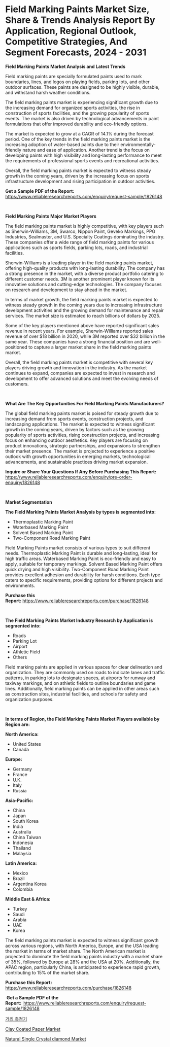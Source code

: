 <p><h1>Field Marking Paints Market Size, Share & Trends Analysis Report By Application, Regional Outlook, Competitive Strategies, And Segment Forecasts, 2024 - 2031</h1></p><p><strong>Field Marking Paints Market Analysis and Latest Trends</strong></p>
<p><p>Field marking paints are specially formulated paints used to mark boundaries, lines, and logos on playing fields, parking lots, and other outdoor surfaces. These paints are designed to be highly visible, durable, and withstand harsh weather conditions.</p><p>The field marking paints market is experiencing significant growth due to the increasing demand for organized sports activities, the rise in construction of sports facilities, and the growing popularity of sports events. The market is also driven by technological advancements in paint formulations that offer improved durability and eco-friendly options.</p><p>The market is expected to grow at a CAGR of 14.1% during the forecast period. One of the key trends in the field marking paints market is the increasing adoption of water-based paints due to their environmentally-friendly nature and ease of application. Another trend is the focus on developing paints with high visibility and long-lasting performance to meet the requirements of professional sports events and recreational activities.</p><p>Overall, the field marking paints market is expected to witness steady growth in the coming years, driven by the increasing focus on sports infrastructure development and rising participation in outdoor activities.</p></p>
<p><strong>Get a Sample PDF of the Report:&nbsp;</strong> <a href="https://www.reliableresearchreports.com/enquiry/request-sample/1826148">https://www.reliableresearchreports.com/enquiry/request-sample/1826148</a></p>
<p>&nbsp;</p>
<p><strong>Field Marking Paints Major Market Players</strong></p>
<p><p>The field marking paints market is highly competitive, with key players such as Sherwin-Williams, 3M, Swarco, Nippon Paint, Geveko Markings, PPG Industries, Sealmaster, and U.S. Specialty Coatings dominating the industry. These companies offer a wide range of field marking paints for various applications such as sports fields, parking lots, roads, and industrial facilities.</p><p>Sherwin-Williams is a leading player in the field marking paints market, offering high-quality products with long-lasting durability. The company has a strong presence in the market, with a diverse product portfolio catering to different customer needs. 3M is another prominent player known for its innovative solutions and cutting-edge technologies. The company focuses on research and development to stay ahead in the market.</p><p>In terms of market growth, the field marking paints market is expected to witness steady growth in the coming years due to increasing infrastructure development activities and the growing demand for maintenance and repair services. The market size is estimated to reach billions of dollars by 2025.</p><p>Some of the key players mentioned above have reported significant sales revenue in recent years. For example, Sherwin-Williams reported sales revenue of over $18 billion in 2020, while 3M reported over $32 billion in the same year. These companies have a strong financial position and are well-positioned to capture a larger market share in the field marking paints market.</p><p>Overall, the field marking paints market is competitive with several key players driving growth and innovation in the industry. As the market continues to expand, companies are expected to invest in research and development to offer advanced solutions and meet the evolving needs of customers.</p></p>
<p>&nbsp;</p>
<p><strong>What Are The Key Opportunities For Field Marking Paints Manufacturers?</strong></p>
<p><p>The global field marking paints market is poised for steady growth due to increasing demand from sports events, construction projects, and landscaping applications. The market is expected to witness significant growth in the coming years, driven by factors such as the growing popularity of sports activities, rising construction projects, and increasing focus on enhancing outdoor aesthetics. Key players are focusing on product innovations, strategic partnerships, and expansions to strengthen their market presence. The market is projected to experience a positive outlook with growth opportunities in emerging markets, technological advancements, and sustainable practices driving market expansion.</p></p>
<p><strong>Inquire or Share Your Questions If Any Before Purchasing This Report:</strong> <a href="https://www.reliableresearchreports.com/enquiry/pre-order-enquiry/1826148">https://www.reliableresearchreports.com/enquiry/pre-order-enquiry/1826148</a></p>
<p>&nbsp;</p>
<p><strong>Market Segmentation</strong></p>
<p><strong>The Field Marking Paints Market Analysis by types is segmented into:</strong></p>
<p><ul><li>Thermoplastic Marking Paint</li><li>Waterbased Marking Paint</li><li>Solvent Based Marking Paint</li><li>Two-Component Road Marking Paint</li></ul></p>
<p><p>Field Marking Paints market consists of various types to suit different needs. Thermoplastic Marking Paint is durable and long-lasting, ideal for high traffic areas. Waterbased Marking Paint is eco-friendly and easy to apply, suitable for temporary markings. Solvent Based Marking Paint offers quick drying and high visibility. Two-Component Road Marking Paint provides excellent adhesion and durability for harsh conditions. Each type caters to specific requirements, providing options for different projects and environments.</p></p>
<p><strong>Purchase this Report:&nbsp;</strong><a href="https://www.reliableresearchreports.com/purchase/1826148">https://www.reliableresearchreports.com/purchase/1826148</a></p>
<p>&nbsp;</p>
<p><strong>The Field Marking Paints Market Industry Research by Application is segmented into:</strong></p>
<p><ul><li>Roads</li><li>Parking Lot</li><li>Airport</li><li>Athletic Field</li><li>Others</li></ul></p>
<p><p>Field marking paints are applied in various spaces for clear delineation and organization. They are commonly used on roads to indicate lanes and traffic patterns, in parking lots to designate spaces, at airports for runway and taxiway markings, and on athletic fields to outline boundaries and game lines. Additionally, field marking paints can be applied in other areas such as construction sites, industrial facilities, and schools for safety and organization purposes.</p></p>
<p>&nbsp;</p>
<p><strong>In terms of Region, the Field Marking Paints Market Players available by Region are:</strong></p>
<p>
    <p> <strong> North America: </strong>
        <ul>
            <li>United States</li>
            <li>Canada</li>
        </ul>
        </p> 
    <p> <strong> Europe: </strong>
        <ul>
            <li>Germany</li>
            <li>France</li>
            <li>U.K.</li>
            <li>Italy</li>
            <li>Russia</li>
        </ul>
        </p> 
    <p> <strong> Asia-Pacific: </strong>
        <ul>
            <li>China</li>
            <li>Japan</li>
            <li>South Korea</li>
            <li>India</li>
            <li>Australia</li>
            <li>China Taiwan</li>
            <li>Indonesia</li>
            <li>Thailand</li>
            <li>Malaysia</li>
        </ul>
        </p> 
    <p> <strong> Latin America: </strong>
        <ul>
            <li>Mexico</li>
            <li>Brazil</li>
            <li>Argentina Korea</li>
            <li>Colombia</li>
        </ul>
        </p> 
    <p> <strong> Middle East & Africa: </strong>
        <ul>
            <li>Turkey</li>
            <li>Saudi</li>
            <li>Arabia</li>
            <li>UAE</li>
            <li>Korea</li>
        </ul>
    </p>
    </p>
<p><p>The field marking paints market is expected to witness significant growth across various regions, with North America, Europe, and the USA leading the market in terms of market share. The North American market is projected to dominate the field marking paints industry with a market share of 35%, followed by Europe at 28% and the USA at 20%. Additionally, the APAC region, particularly China, is anticipated to experience rapid growth, contributing to 15% of the market share.</p></p>
<p><strong>Purchase this Report: </strong><a href="https://www.reliableresearchreports.com/purchase/1826148">https://www.reliableresearchreports.com/purchase/1826148</a></p>
<p>&nbsp;<strong>Get a Sample PDF of the Report:&nbsp;&nbsp;</strong><a href="https://www.reliableresearchreports.com/enquiry/request-sample/1826148">https://www.reliableresearchreports.com/enquiry/request-sample/1826148</a></p>
<p><strong></strong></p>
<p><p><a href="https://github.com/laholand/Market-Research-Report-List-2/blob/main/5941987191646.md">거리 측정기</a></p><p><a href="https://github.com/JameTravis/Market-Research-Report-List-4/blob/main/clay-coated-paper-market.md">Clay Coated Paper Market</a></p><p><a href="https://view.publitas.com/reportprime-1/natural-single-crystal-diamond-market-size-market-share-and-global-market-analysis-report-2023-2030/">Natural Single Crystal diamond Market</a></p></p>